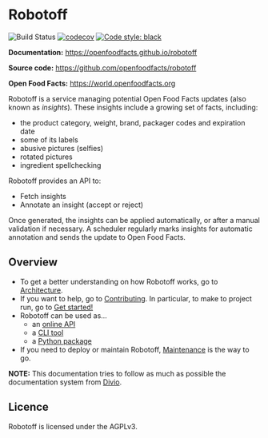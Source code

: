 # Robotoff

![Build Status](https://github.com/openfoodfacts/robotoff/workflows/Robotoff%20unit%20tests%20and%20deployments/badge.svg)
[![codecov](https://codecov.io/gh/openfoodfacts/robotoff/branch/master/graph/badge.svg?token=BY2T0KXNO1)](https://codecov.io/gh/openfoodfacts/robotoff)
[![Code style: black](https://img.shields.io/badge/code%20style-black-000000.svg)](https://github.com/psf/black)

**Documentation:** <https://openfoodfacts.github.io/robotoff>

**Source code:** <https://github.com/openfoodfacts/robotoff>

**Open Food Facts:** <https://world.openfoodfacts.org>

Robotoff is a service managing potential Open Food Facts updates (also known as _insights_).
These insights include a growing set of facts, including:

- the product category, weight, brand, packager codes and expiration date
- some of its labels
- abusive pictures (selfies)
- rotated pictures
- ingredient spellchecking

Robotoff provides an API to:

- Fetch insights
- Annotate an insight (accept or reject)

Once generated, the insights can be applied automatically, or after a manual validation if necessary.
A scheduler regularly marks insights for automatic annotation and sends the update to Open Food Facts.

## Overview

- To get a better understanding on how Robotoff works, go to [Architecture](./introduction/architecture).
- If you want to help, go to [Contributing](./introduction/contributing). In particular, to make to project run, go to [Get started!](./introduction/contributing#get-started)
- Robotoff can be used as...
  - an [online API](./references/api.md)
  - a [CLI tool](./references/cli.md)
  - a [Python package](./references/package.md)
- If you need to deploy or maintain Robotoff, [Maintenance](./how-to-guides/deployment/maintenance) is the way to go.

**NOTE:** This documentation tries to follow as much as possible the documentation system from [Divio](https://documentation.divio.com/).

## Licence

Robotoff is licensed under the AGPLv3.
